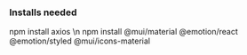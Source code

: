 ### Installs needed
npm install axios \n
npm install @mui/material @emotion/react @emotion/styled @mui/icons-material
